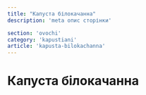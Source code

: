 ```yaml
---
title: "Капуста білокачанна"
description: 'meta опис сторінки'

section: 'ovochi'
category: 'kapustiani'
article: 'kapusta-bilokachanna'
---
```


# Капуста білокачанна